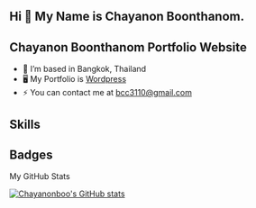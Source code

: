 ## Hi 👋 My Name is Chayanon Boonthanom.
## Chayanon Boonthanom Portfolio Website

- 🔭 I’m based in Bangkok, Thailand
- 🖥️ My Portfolio is [Wordpress](https://chayanonboo.com/)
- ⚡ You can contact me at bcc3110@gmail.com

## Skills

## Badges
My GitHub Stats

[![Chayanonboo's GitHub stats](https://github-readme-stats.vercel.app/api?username=Chayanonboo)](https://github.com/Chayanonboo)


          
